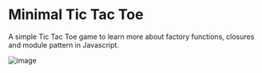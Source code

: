 # Minimal Tic Tac Toe
A simple Tic Tac Toe game to learn more about factory functions, closures and module pattern in Javascript.

![image](https://github.com/Ay-can/tic-tac-toe/assets/61593654/b46db86a-56c7-443f-af05-aff3ee99dde3)
